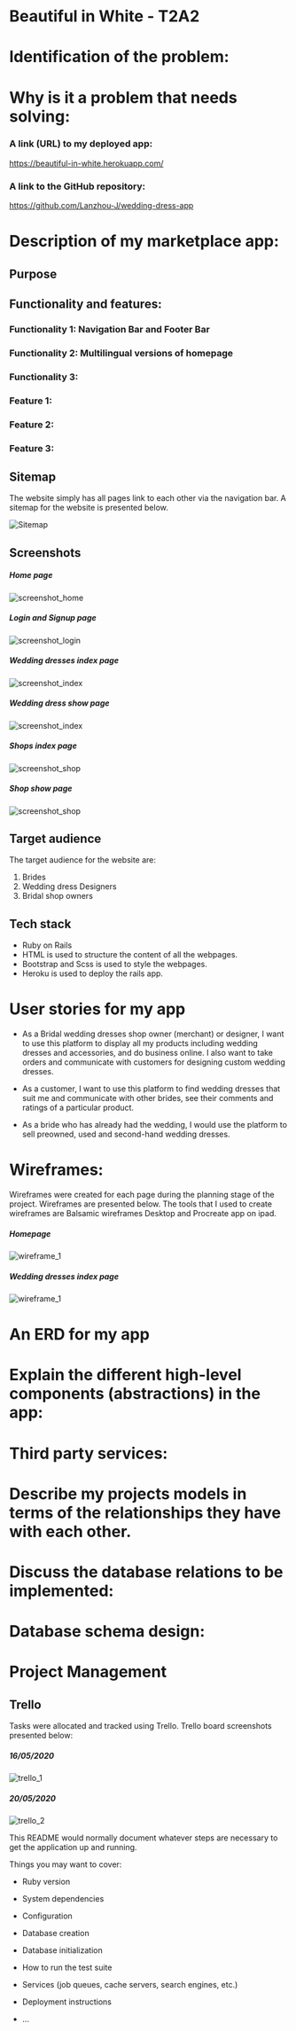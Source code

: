 # Beautiful in White - T2A2

# Identification of the problem:

# Why is it a problem that needs solving:

### A link (URL) to my deployed app:
https://beautiful-in-white.herokuapp.com/

### A link to the GitHub repository:
https://github.com/Lanzhou-J/wedding-dress-app

# Description of my marketplace app:

## Purpose

## Functionality and features:
### Functionality 1: Navigation Bar and Footer Bar

### Functionality 2: Multilingual versions of homepage

### Functionality 3: 

### Feature 1: 

### Feature 2: 

### Feature 3: 

## Sitemap

The website simply has all pages link to each other via the navigation bar. A sitemap for the website is presented below.

![Sitemap]()

## Screenshots

##### Home page
![screenshot_home]()

##### Login and Signup page
![screenshot_login]()

##### Wedding dresses index page
![screenshot_index]()

##### Wedding dress show page
![screenshot_index]()

##### Shops index page
![screenshot_shop]()

##### Shop show page
![screenshot_shop]()

## Target audience

The target audience for the website are:

1. Brides
2. Wedding dress Designers
3. Bridal shop owners

## Tech stack
- Ruby on Rails
- HTML is used to structure the content of all the webpages.
- Bootstrap and Scss is used to style the webpages.
- Heroku is used to deploy the rails app.

# User stories for my app
- As a Bridal wedding dresses shop owner (merchant) or designer, I want to use this platform to display all my products including wedding dresses and accessories, and do business online. I also want to take orders and communicate with customers for designing custom wedding dresses.

- As a customer, I want to use this platform to find wedding dresses that suit me and communicate with other brides, see their comments and ratings of a particular product.

- As a bride who has already had the wedding, I would use the platform to sell preowned, used and second-hand wedding dresses.

# Wireframes:
Wireframes were created for each page during the planning stage of the project. Wireframes are presented below. The tools that I used to create wireframes are Balsamic wireframes Desktop and Procreate app on ipad.

##### Homepage
![wireframe_1]()

##### Wedding dresses index page
![wireframe_1]()

# An ERD for my app

# Explain the different high-level components (abstractions) in the app:

# Third party services:

# Describe my projects models in terms of the relationships they have with each other.

# Discuss the database relations to be implemented:

# Database schema design:

# Project Management
## Trello

Tasks were allocated and tracked using Trello. Trello board screenshots presented below:

##### 16/05/2020
![trello_1](app/assets/images/docs/20200516Trelloboard.png)

##### 20/05/2020
![trello_2]()


This README would normally document whatever steps are necessary to get the
application up and running.

Things you may want to cover:

* Ruby version

* System dependencies

* Configuration

* Database creation

* Database initialization

* How to run the test suite

* Services (job queues, cache servers, search engines, etc.)

* Deployment instructions

* ...
